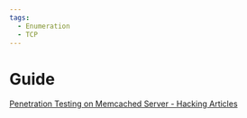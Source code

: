 ```yaml
---
tags:
  - Enumeration
  - TCP
---
```


# Guide

[Penetration Testing on Memcached Server - Hacking Articles](https://www.hackingarticles.in/penetration-testing-on-memcached-server/)